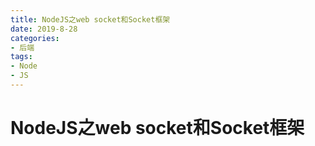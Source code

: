 ```yaml
---
title: NodeJS之web socket和Socket框架
date: 2019-8-28
categories: 
- 后端
tags: 
- Node
- JS
---
```


# NodeJS之web socket和Socket框架
